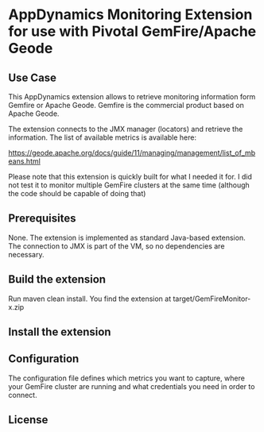 AppDynamics Monitoring Extension for use with Pivotal GemFire/Apache Geode
==========================================================================

Use Case
--------

This AppDynamics extension allows to retrieve monitoring information form Gemfire or Apache Geode. Gemfire is the 
commercial product based on Apache Geode. 
 
The extension connects to the JMX manager (locators) and retrieve the information. The list of available metrics is 
available here:

https://geode.apache.org/docs/guide/11/managing/management/list_of_mbeans.html

Please note that this extension is quickly built for what I needed it for. I did not test it to monitor multiple GemFire 
clusters at the same time (although the code should be capable of doing that)

Prerequisites
--------------
None. The extension is implemented as standard Java-based extension. The connection to JMX is part of the VM, so no 
dependencies are necessary.

Build the extension
-------------------
Run maven clean install. You find the extension at target/GemFireMonitor-x.zip

Install the extension
---------------------


Configuration
-------------
The configuration file defines which metrics you want to capture, where your GemFire cluster are running and
what credentials you need in order to connect.

License
-------
